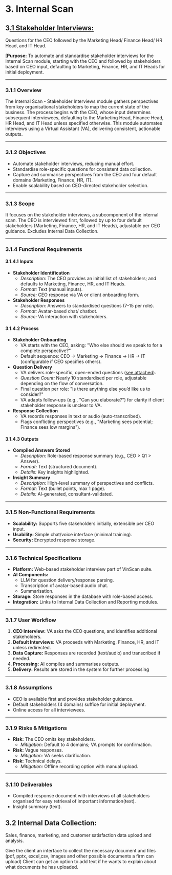 # **3\. Internal Scan**

## **3[.1 Stakeholder Interviews](https://docs.google.com/document/d/1T2tiRBZpsAS9y0thHW_9sP9k4hazDBnvJu1M4HBx6K0/edit?tab=t.0)**[:](https://docs.google.com/document/d/1T2tiRBZpsAS9y0thHW_9sP9k4hazDBnvJu1M4HBx6K0/edit?tab=t.0) 

Questions for the CEO followed by the Marketing Head/ Finance Head/ HR Head, and IT Head.

\[**Purpose:** To automate and standardise stakeholder interviews for the Internal Scan module, starting with the CEO and followed by stakeholders based on CEO input, defaulting to Marketing, Finance, HR, and IT Heads for initial deployment.

---

### 3.1.1 Overview

The Internal Scan \- Stakeholder Interviews module gathers perspectives from key organisational stakeholders to map the current state of the business. The process begins with the CEO, whose input determines subsequent interviewees, defaulting to the Marketing Head, Finance Head, HR Head, and IT Head unless specified otherwise. This module automates interviews using a Virtual Assistant (VA), delivering consistent, actionable outputs.

---

### 3.1.2 Objectives

* Automate stakeholder interviews, reducing manual effort.  
* Standardise role-specific questions for consistent data collection.  
* Capture and summarise perspectives from the CEO and four default domains (Marketing, Finance, HR, IT).  
* Enable scalability based on CEO-directed stakeholder selection.

---

### 3.1.3 Scope

It focuses on the stakeholder interviews, a subcomponent of the internal scan. The CEO is interviewed first, followed by up to four default stakeholders (Marketing, Finance, HR, and IT Heads), adjustable per CEO guidance. Excludes Internal Data Collection.

---

### 3.1.4 Functional Requirements

#### 3.1.4.1 Inputs

* **Stakeholder Identification**  
  * *Description:* The CEO provides an initial list of stakeholders; and defaults to Marketing, Finance, HR, and IT Heads.  
  * *Format:* Text (manual inputs).  
  * *Source:* CEO response via VA or client onboarding form.  
* **Stakeholder Responses**  
  * *Description:* Answers to standardised questions (7-15 per role).  
  * *Format:* Avatar-based chat/ chatbot.  
  * *Source:* VA interaction with stakeholders.

#### 3.1.4.2 Process

* **Stakeholder Onboarding**  
  * VA starts with the CEO, asking: "Who else should we speak to for a complete perspective?"  
  * Default sequence: CEO → Marketing → Finance → HR → IT (configurable if CEO specifies others).  
* **Question Delivery**  
  * VA delivers role-specific, open-ended questions ([see attached](https://docs.google.com/spreadsheets/d/1rLXd3hDWedUvMPt0FCG-kvFsnHn7DCIl2bUsfIn8Br0/edit?gid=0#gid=0)).  
  * *Question Count:* Nearly 10 standardised per role, adjustable depending on the flow of conversation.  
  * Final question per role: "Is there anything else you’d like us to consider?"  
  * VA adapts follow-ups (e.g., "Can you elaborate?") for clarity if client stakeholder response is unclear to VA.  
* **Response Collection**  
  * VA records responses in text or audio (auto-transcribed).  
  * Flags conflicting perspectives (e.g., "Marketing sees potential; Finance sees low margins").

#### 3.1.4.3 Outputs

* **Compiled Answers Stored**  
  * *Description:* Role-based response summary (e.g., CEO \> Q1 \> Answer).  
  * *Format:* Text (structured document).  
  * *Details:* Key insights highlighted.  
* **Insight Summary**  
  * *Description:* High-level summary of perspectives and conflicts.  
  * *Format:* Text (bullet points, max 1 page).  
  * *Details:* AI-generated, consultant-validated.

---

### 3.1.5 Non-Functional Requirements

* **Scalability:** Supports five stakeholders initially, extensible per CEO input.  
* **Usability:** Simple chat/voice interface (minimal training).  
* **Security:** Encrypted response storage.

---

### 3.1.6 Technical Specifications

* **Platform:** Web-based stakeholder interview part of VinScan suite.  
* **AI Components:**  
  * LLM for question delivery/response parsing.  
  * Transcription of avatar-based audio chat.  
  * Summarisation.  
* **Storage:** Store responses in the database with role-based access.  
* **Integration:** Links to Internal Data Collection and Reporting modules.

---

### 3.1.7 User Workflow

1. **CEO Interview:** VA asks the CEO questions, and identifies additional stakeholders.  
2. **Default Interviews:** VA proceeds with Marketing, Finance, HR, and IT unless redirected.  
3. **Data Capture:** Responses are recorded (text/audio) and transcribed if needed.  
4. **Processing:** AI compiles and summarises outputs.  
5. **Delivery:** Results are stored in the system for further processing

---

### 3.1.8 Assumptions

* CEO is available first and provides stakeholder guidance.  
* Default stakeholders (4 domains) suffice for initial deployment.  
* Online access for all interviewees.

---

### 3.1.9 Risks & Mitigations

* **Risk:** The CEO omits key stakeholders.  
  * *Mitigation:* Default to 4 domains; VA prompts for confirmation.  
* **Risk:** Vague responses.  
  * *Mitigation:* VA seeks clarification.  
* **Risk:** Technical delays.  
  * *Mitigation:* Offline recording option with manual upload.

---

### 3.1.10 Deliverables

* Compiled response document with interviews of all stakeholders organised for easy retrieval of important information(text).  
* Insight summary (text).

## **3.2 Internal Data Collection**: 

Sales, finance, marketing, and customer satisfaction data upload and analysis.

Give the client an interface to collect the necessary document and files (pdf, pptx, excel,csv, images and other possible documents a firm can upload) Client can get an option to add text if he wants to explain about what documents he has uploaded.

